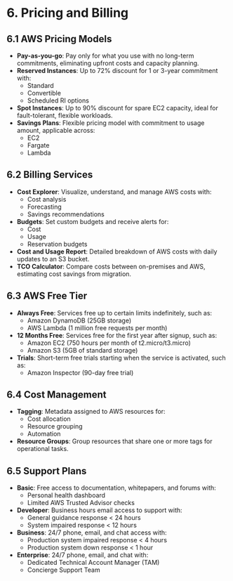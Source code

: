 # 6. Pricing and Billing

## 6.1 AWS Pricing Models
- **Pay-as-you-go**: Pay only for what you use with no long-term commitments, eliminating upfront costs and capacity planning.
- **Reserved Instances**: Up to 72% discount for 1 or 3-year commitment with:
  - Standard
  - Convertible
  - Scheduled RI options
- **Spot Instances**: Up to 90% discount for spare EC2 capacity, ideal for fault-tolerant, flexible workloads.
- **Savings Plans**: Flexible pricing model with commitment to usage amount, applicable across:
  - EC2
  - Fargate
  - Lambda

## 6.2 Billing Services
- **Cost Explorer**: Visualize, understand, and manage AWS costs with:
  - Cost analysis
  - Forecasting
  - Savings recommendations
- **Budgets**: Set custom budgets and receive alerts for:
  - Cost
  - Usage
  - Reservation budgets
- **Cost and Usage Report**: Detailed breakdown of AWS costs with daily updates to an S3 bucket.
- **TCO Calculator**: Compare costs between on-premises and AWS, estimating cost savings from migration.

## 6.3 AWS Free Tier
- **Always Free**: Services free up to certain limits indefinitely, such as:
  - Amazon DynamoDB (25GB storage)
  - AWS Lambda (1 million free requests per month)
- **12 Months Free**: Services free for the first year after signup, such as:
  - Amazon EC2 (750 hours per month of t2.micro/t3.micro)
  - Amazon S3 (5GB of standard storage)
- **Trials**: Short-term free trials starting when the service is activated, such as:
  - Amazon Inspector (90-day free trial)

## 6.4 Cost Management
- **Tagging**: Metadata assigned to AWS resources for:
  - Cost allocation
  - Resource grouping
  - Automation
- **Resource Groups**: Group resources that share one or more tags for operational tasks.

## 6.5 Support Plans
- **Basic**: Free access to documentation, whitepapers, and forums with:
  - Personal health dashboard
  - Limited AWS Trusted Advisor checks
- **Developer**: Business hours email access to support with:
  - General guidance response < 24 hours
  - System impaired response < 12 hours
- **Business**: 24/7 phone, email, and chat access with:
  - Production system impaired response < 4 hours
  - Production system down response < 1 hour
- **Enterprise**: 24/7 phone, email, and chat with:
  - Dedicated Technical Account Manager (TAM)
  - Concierge Support Team

